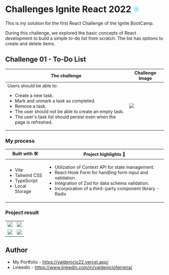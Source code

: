 # Challenges Ignite React 2022 <img width="20" height="20" src="https://raw.githubusercontent.com/devicons/devicon/master/icons/react/react-original.svg" />

<p>This is my solution for the first React Challenge of the Ignite BootCamp.</p>
<p>During this challenge, we explored the basic concepts of React development to build a simple to-do list from scratch. The list has options to create and delete items.</p>

## Challenge 01 - To-Do List

<table>
 <thead>
  <tr>
   <th>
    The challenge
   </th>
   <th>
    Challenge Image
   </th>
  </tr>
 </thead>
 <tbody>
  <tr>
   <td>
    Users should be able to:
    <ul>
     <li>Create a new task.</li>
     <li>Mark and unmark a task as completed.</li>
     <li>Remove a task.</li>
     <li>The user should not be able to create an empty task.</li>
     <li>The user's task list should persist even when the page is refreshed.</li>
    </ul>
   </td>
   <td>
    <img src="https://github.com/valdenicio22/git-sheet-cheat/assets/40251933/7f4d69a6-7caa-4605-a9aa-ea435d851384" />
   </td>
  </tr>
 </tbody>
</table>

### My process

<table>
 <thead>
  <tr>
   <th>Built with 🛠️</th>
   <th>Project highlights 🚀</th>
  </tr>
 </thead>
 <tbody>
  <tr>
   
   <td>
    <ul>
  <li>Vite</li>
  <li>Tailwind CSS </li>
  <li>TypeScript</li>
  <li>Local Storage</li>
</ul>
   </td>

   <td>
    <ul>
 <li>Utilization of Context API for state management.</li>
 <li>React Hook Form for handling form input and validation.</li>
 <li>Integration of Zod for data schema validation.</li>
 <li>Incorporation of a third-party component library - Radix</li>
</ul>
   </td>
  </tr>
 </tbody>
</table>

### Project result

<table>
  <body>
   <tr>
     <td>
     <img src='https://github.com/valdenicio22/git-sheet-cheat/assets/40251933/ad2204d4-7bf0-4daa-a583-542d9afab77d' />
    </td>
    <td>
     <img src='https://github.com/valdenicio22/git-sheet-cheat/assets/40251933/453f4176-6b2a-45ae-a030-0c7b33bbc767' />
    </td>
   </tr>
   <tr>
    <td>
     <img src='https://github.com/valdenicio22/git-sheet-cheat/assets/40251933/1283b998-94ce-4d94-b324-5a7d1b525de9' />
    </td>
    <td align='center'>
     <img src='https://github.com/valdenicio22/git-sheet-cheat/assets/40251933/6ecc3304-7519-4cb7-995a-782a6b68e5d5' />
    </td>
   </tr>
  </body>
</table>


## Author

- My Portfolio - https://valdenicio22.vercel.app/
- Linkedin - https://www.linkedin.com/in/valdenicioferreira/
